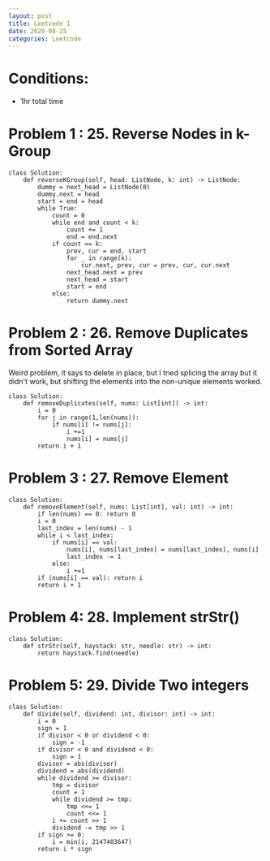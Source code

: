 ```yaml
---
layout: post
title: Leetcode 1
date: 2020-08-25
categories: Leetcode
---
```


# Conditions:
- 1hr total time

# Problem 1 : 25. Reverse Nodes in k-Group
```
class Solution:
    def reverseKGroup(self, head: ListNode, k: int) -> ListNode:
        dummy = next_head = ListNode(0)
        dummy.next = head
        start = end = head
        while True:
            count = 0
            while end and count < k:
                count += 1
                end = end.next
            if count == k:
                prev, cur = end, start
                for _ in range(k):
                    cur.next, prev, cur = prev, cur, cur.next
                next_head.next = prev
                next_head = start
                start = end
            else:
                return dummy.next
```
# Problem 2 : 26. Remove Duplicates from Sorted Array
Weird problem, it says to delete in place, but I tried splicing the array but it didn't work, but shifting the elements into the non-unique elements worked. 
```
class Solution:
    def removeDuplicates(self, nums: List[int]) -> int:
        i = 0
        for j in range(1,len(nums)):
            if nums[i] != nums[j]:
                i +=1
                nums[i] = nums[j]
        return i + 1
```
# Problem 3 : 27. Remove Element
```
class Solution:
    def removeElement(self, nums: List[int], val: int) -> int:
        if len(nums) == 0: return 0
        i = 0
        last_index = len(nums) - 1
        while i < last_index:
            if nums[i] == val:
                nums[i], nums[last_index] = nums[last_index], nums[i]
                last_index -= 1
            else:
                i +=1
        if (nums[i] == val): return i
        return i + 1
```
# Problem 4: 28. Implement strStr()
```
class Solution:
    def strStr(self, haystack: str, needle: str) -> int:
        return haystack.find(needle)
```
# Problem 5: 29. Divide Two integers
```
class Solution:
    def divide(self, dividend: int, divisor: int) -> int:
        i = 0
        sign = 1
        if divisor < 0 or dividend < 0:
            sign = -1
        if divisor < 0 and dividend < 0:
            sign = 1
        divisor = abs(divisor)
        dividend = abs(dividend)
        while dividend >= divisor:
            tmp = divisor
            count = 1
            while dividend >= tmp:
                tmp <<= 1
                count <<= 1
            i += count >> 1
            dividend -= tmp >> 1
        if sign >= 0:
            i = min(i, 2147483647)
        return i * sign
```

